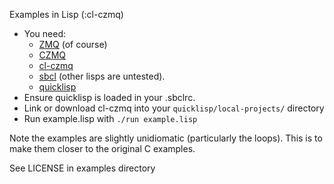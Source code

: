Examples in Lisp (:cl-czmq)

- You need:
  - [ZMQ](http://zeromq.org) (of course)
  - [CZMQ](http://czmq.zeromq.org/)
  - [cl-czmq](https://github.com/lhope/cl-czmq)
  - [sbcl](http://sbcl.org) (other lisps are untested).
  - [quicklisp](http://quicklisp.org)
- Ensure quicklisp is loaded in your .sbclrc.
- Link or download cl-czmq into your `quicklisp/local-projects/` directory
- Run example.lisp with `./run example.lisp`

Note the examples are slightly unidiomatic (particularly the
loops). This is to make them closer to the original C examples.

See LICENSE in examples directory
